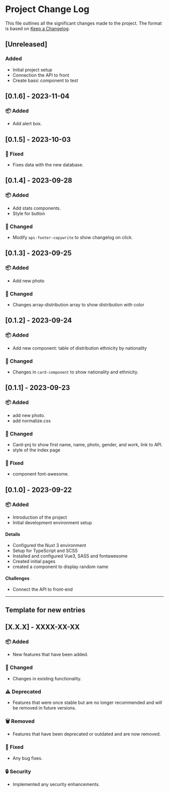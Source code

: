 # Project Change Log

This file outlines all the significant changes made to the project. The format is based on [Keep a Changelog](https://keepachangelog.com/en/1.0.0/).

## [Unreleased]

### Added
- Initial project setup
- Connection the API to front
- Create basic component to test


## [0.1.6] - 2023-11-04

### 📦 Added
- Add alert box.


## [0.1.5] - 2023-10-03

### 🐛 Fixed
- Fixes data with the new database.


## [0.1.4] - 2023-09-28

### 📦 Added
- Add stats components.
- Style for button

### 🔄 Changed
- Modify `api-footer-copywrite` to show changelog on click.

## [0.1.3] - 2023-09-25

### 📦 Added
- Add new photo

### 🔄 Changed
- Changes array-distribution array to show distribution with color



## [0.1.2] - 2023-09-24

### 📦 Added
- Add new component: table of distribution ethnicity by nationality

### 🔄 Changed
- Changes in `card-component` to show nationality and ethnicity.


## [0.1.1] - 2023-09-23

### 📦 Added
- add new photo.
- add normalize.css

### 🔄 Changed
- Card-pnj to show first name, name, photo, gender, and work, link to API.
- style of the index page


### 🐛 Fixed
- component font-awesome.


## [0.1.0] - 2023-09-22

### 📦 Added
- Introduction of the project
- Initial development environment setup

#### Details

- Configured the Nuxt 3 environment
- Setup for TypeScript and SCSS
- Installed and configured Vue3, SASS and fontawesome
- Created initial pages
- created a component to display random name

####  Challenges

- Connect the API to front-end

---



## Template for new entries

## [X.X.X] - XXXX-XX-XX

### 📦 Added
- New features that have been added.

### 🔄 Changed
- Changes in existing functionality.

### ⚠️ Deprecated
- Features that were once stable but are no longer recommended and will be removed in future versions.

### 🗑️ Removed
- Features that have been deprecated or outdated and are now removed.

### 🐛 Fixed
- Any bug fixes.

### 🔒 Security
- Implemented any security enhancements.

